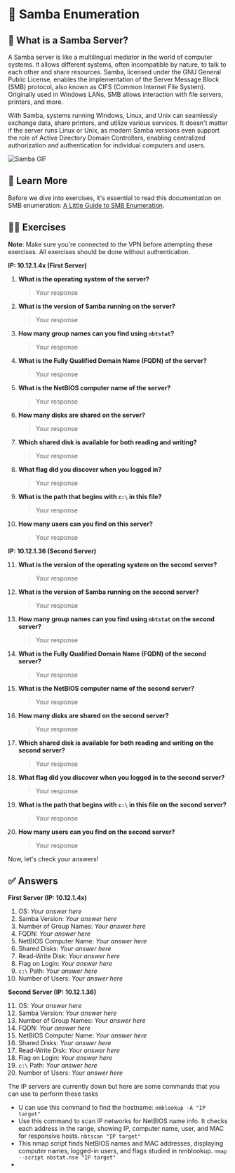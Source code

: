 # 📂 Samba Enumeration

## 🤖 What is a Samba Server?

A Samba server is like a multilingual mediator in the world of computer systems. It allows different systems, often incompatible by nature, to talk to each other and share resources. Samba, licensed under the GNU General Public License, enables the implementation of the Server Message Block (SMB) protocol, also known as CIFS (Common Internet File System). Originally used in Windows LANs, SMB allows interaction with file servers, printers, and more.

With Samba, systems running Windows, Linux, and Unix can seamlessly exchange data, share printers, and utilize various services. It doesn't matter if the server runs Linux or Unix, as modern Samba versions even support the role of Active Directory Domain Controllers, enabling centralized authorization and authentication for individual computers and users.


![Samba GIF](https://media1.giphy.com/media/l0IpWimdziTLydf8Y/giphy.gif)

## 📖 Learn More

Before we dive into exercises, it's essential to read this documentation on SMB enumeration: [A Little Guide to SMB Enumeration](https://www.hackingarticles.in/a-little-guide-to-smb-enumeration/).

## 🏋️‍♂️ Exercises

**Note**: Make sure you're connected to the VPN before attempting these exercises. All exercises should be done without authentication.

**IP: 10.12.1.4x (First Server)**

1. **What is the operating system of the server?**
    > Your response 

2. **What is the version of Samba running on the server?**
    > Your response 

3. **How many group names can you find using `nbtstat`?**
    > Your response 

4. **What is the Fully Qualified Domain Name (FQDN) of the server?**
    > Your response 

5. **What is the NetBIOS computer name of the server?**
    > Your response 

6. **How many disks are shared on the server?**
    > Your response 

7. **Which shared disk is available for both reading and writing?**
    > Your response 

8. **What flag did you discover when you logged in?**
    > Your response 

9. **What is the path that begins with `c:\` in this file?**
    > Your response 

10. **How many users can you find on this server?**
    > Your response 

**IP: 10.12.1.36 (Second Server)**

11. **What is the version of the operating system on the second server?**
    > Your response 

12. **What is the version of Samba running on the second server?**
    > Your response 

13. **How many group names can you find using `nbtstat` on the second server?**
    > Your response 

14. **What is the Fully Qualified Domain Name (FQDN) of the second server?**
    > Your response 

15. **What is the NetBIOS computer name of the second server?**
    > Your response 

16. **How many disks are shared on the second server?**
    > Your response 

17. **Which shared disk is available for both reading and writing on the second server?**
    > Your response 

18. **What flag did you discover when you logged in to the second server?**
    > Your response 

19. **What is the path that begins with `c:\` in this file on the second server?**
    > Your response 

20. **How many users can you find on the second server?**
    > Your response 

Now, let's check your answers!

## ✅ Answers

**First Server (IP: 10.12.1.4x)**

1. OS: *Your answer here*
2. Samba Version: *Your answer here*
3. Number of Group Names: *Your answer here*
4. FQDN: *Your answer here*
5. NetBIOS Computer Name: *Your answer here*
6. Shared Disks: *Your answer here*
7. Read-Write Disk: *Your answer here*
8. Flag on Login: *Your answer here*
9. `c:\` Path: *Your answer here*
10. Number of Users: *Your answer here*

**Second Server (IP: 10.12.1.36)**

11. OS: *Your answer here*
12. Samba Version: *Your answer here*
13. Number of Group Names: *Your answer here*
14. FQDN: *Your answer here*
15. NetBIOS Computer Name: *Your answer here*
16. Shared Disks: *Your answer here*
17. Read-Write Disk: *Your answer here*
18. Flag on Login: *Your answer here*
19. `c:\` Path: *Your answer here*
20. Number of Users: *Your answer here*

The IP servers are currently down but here are some commands that you can use to perform these tasks

- U can use this command to find the hostname: `nmblookup -A "IP target" `
- Use this command to scan IP networks for NetBIOS name info. It checks each address in the range, showing IP, computer name, user, and MAC for responsive hosts. `nbtscan "IP target"`
- This nmap script finds NetBIOS names and MAC addresses, displaying computer names, logged-in users, and flags studied in nmblookup. `nmap --script nbstat.nse "IP target"`
- 